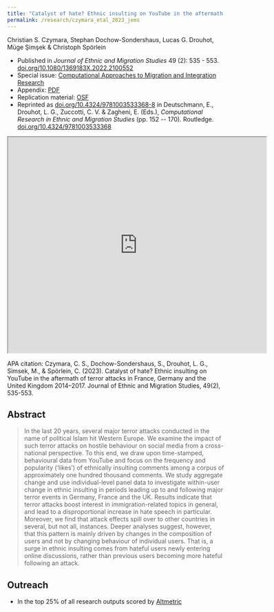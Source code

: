 ```yaml
---
title: "Catalyst of hate? Ethnic insulting on YouTube in the aftermath of terror attacks in France, Germany and the United Kingdom 2014–2017"
permalink: /research/czymara_etal_2023_jems
---
```

Christian S. Czymara, Stephan Dochow-Sondershaus, Lucas G. Drouhot, Müge Şimşek & Christoph Spörlein

- Published in *Journal of Ethnic and Migration Studies* 49 (2): 535 - 553. [doi.org/10.1080/1369183X.2022.2100552](https://doi.org/10.1080/1369183X.2022.2100552)
- Special issue: [Computational Approaches to Migration and Integration Research](https://www.tandfonline.com/toc/cjms20/49/2)
- Appendix: [PDF](https://czymara.github.io/files/Czymara_2023_Catalyst-of-hate-Ethnic-insulting-on-YouTube_Appendix.pdf)
- Replication material: [OSF](https://osf.io/mxncq/)
- Reprinted as [doi.org/10.4324/9781003533368-8](https://doi.org/10.4324/9781003533368-8) in Deutschmann, E., Drouhot, L. G., Zuccotti, C. V. & Zagheni, E. (Eds.), *Computational Research in Ethnic and Migration Studies* (pp. 152 -- 170). Routledge. [doi.org/10.4324/9781003533368](https://doi.org/10.4324/9781003533368)

<iframe src="https://czymara.github.io/files/Czymara_2023_Catalyst-of-hate-Ethnic-insulting-on-YouTube.pdf" width="600" height="500"></iframe>

APA citation: Czymara, C. S., Dochow-Sondershaus, S., Drouhot, L. G., Simsek, M., & Spörlein, C. (2023). Catalyst of hate? Ethnic insulting on YouTube in the aftermath of terror attacks in France, Germany and the United Kingdom 2014–2017. Journal of Ethnic and Migration Studies, 49(2), 535-553.

Abstract
------
> In the last 20 years, several major terror attacks conducted in the name of political Islam hit Western Europe. We examine the impact of such terror attacks on hostile behaviour on social media from a cross-national perspective. To this end, we draw upon time-stamped, behavioural data from YouTube and focus on the frequency and popularity (‘likes’) of ethnically insulting comments among a corpus of approximately one hundred thousand comments. We study aggregate change and use individual-level panel data to investigate within-user change in ethnic insulting in periods leading up to and following major terror events in Germany, France and the UK. Results indicate that terror attacks boost interest in immigration-related topics in general, and lead to a disproportional increase in hate speech in particular. Moreover, we find that attack effects spill over to other countries in several, but not all, instances. Deeper analyses suggest, however, that this pattern is mainly driven by changes in the composition of users and not by changing behaviour of individual users. That is, a surge in ethnic insulting comes from hateful users newly entering online discussions, rather than previous users becoming more hateful following an attack.

Outreach
------
- In the top 25% of all research outputs scored by [Altmetric](https://routledge.altmetric.com/details/134134587)

